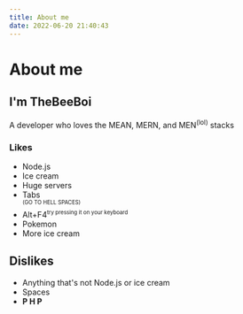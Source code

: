 ```yaml
---
title: About me
date: 2022-06-20 21:40:43
---
```

# About me
## I'm TheBeeBoi
A developer who loves the MEAN, MERN, and MEN<sup>(lol)</sup> stacks
### Likes
* Node.js
* Ice cream
* Huge servers
* Tabs
<br /><sup><small>(GO TO HELL SPACES)</small></sup>
* Alt+F4<sup><small>try pressing it on your keyboard</small></sup>
* Pokemon
* More ice cream
## Dislikes
* Anything that's not Node.js or ice cream
* Spaces
* **P H P**
